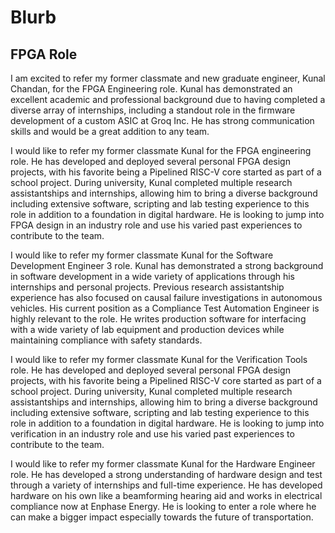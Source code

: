 # Blurb
## FPGA Role
I am excited to refer my former classmate and new graduate engineer, Kunal Chandan, for the FPGA Engineering role. Kunal has demonstrated an excellent academic and professional background due to having completed a diverse array of internships, including a standout role in the firmware development of a custom ASIC at Groq Inc. He has strong communication skills and would be a great addition to any team.

I would like to refer my former classmate Kunal for the FPGA engineering role. He has developed and deployed several personal FPGA design projects, with his favorite being a Pipelined RISC-V core started as part of a school project. During university, Kunal completed multiple research assistantships and internships, allowing him to bring a diverse background including extensive software, scripting and lab testing experience to this role in addition to a foundation in digital hardware. He is looking to jump into FPGA design in an industry role and use his varied past experiences to contribute to the team.

I would like to refer my former classmate Kunal for the Software Development Engineer 3 role. Kunal has demonstrated a strong background in software development in a wide variety of applications through his internships and personal projects. Previous research assistantship experience has also focused on causal failure investigations in autonomous vehicles. His current position as a Compliance Test Automation Engineer is highly relevant to the role. He writes production software for interfacing with a wide variety of lab equipment and production devices while maintaining compliance with safety standards.

I would like to refer my former classmate Kunal for the Verification Tools role. He has developed and deployed several personal FPGA design projects, with his favorite being a Pipelined RISC-V core started as part of a school project. During university, Kunal completed multiple research assistantships and internships, allowing him to bring a diverse background including extensive software, scripting and lab testing experience to this role in addition to a foundation in digital hardware. He is looking to jump into verification in an industry role and use his varied past experiences to contribute to the team.

I would like to refer my former classmate Kunal for the Hardware Engineer role. He has developed a strong understanding of hardware design and test through a variety of internships and full-time experience. He has developed hardware on his own like a beamforming hearing aid and works in electrical compliance now at Enphase Energy. He is looking to enter a role where he can make a bigger impact especially towards the future of transportation.